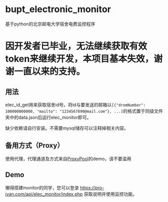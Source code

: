 # bupt_electronic_monitor
基于python的北京邮电大学宿舍电费监控程序

# 因开发者已毕业，无法继续获取有效token来继续开发，本项目基本失效，谢谢一直以来的支持。

## 用法
elec_id_get用来获取宿舍id号。将id与要发送的邮箱以`[{"dromNumber": 100000000000, "mailto": "1234567890@mail.com"}, ...]`的格式置于同级文件夹中的data.json后运行elec_monitor即可。

缺少依赖请自行安装。不需要mysql储存可以注释掉相关内容。

## 备用方式（Proxy）
使用代理，代理通道及方式来自[ProxyPool](https://github.com/jhao104/proxy_pool)的demo，请不要滥用

## Demo
懒得搭建monitor的同学，您可以登录 https://pro-ivan.com/api/elec_monitor/index.php 获取说明并使用监控功能。
